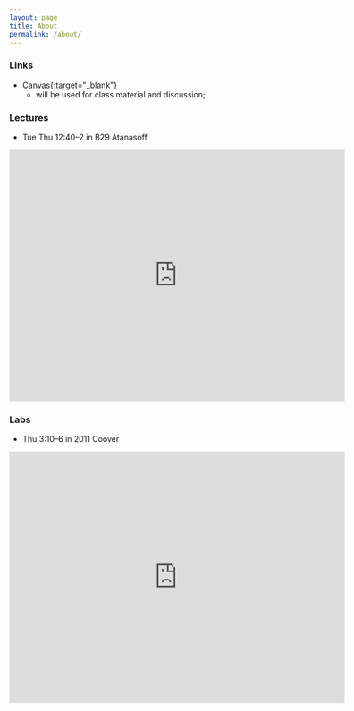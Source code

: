 ```yaml
---
layout: page
title: About
permalink: /about/
---
```


### Links 

* [Canvas][canvas]{:target="_blank"}
   - will be used for class material and discussion; 

[canvas]: https://canvas.iastate.edu/

### Lectures

* Tue Thu 12:40–2 in B29 Atanasoff


<iframe src="https://www.google.com/maps/embed?pb=!1m18!1m12!1m3!1d2963.7703893904145!2d-93.65337258484193!3d42.026657864083774!2m3!1f0!2f0!3f0!3m2!1i1024!2i768!4f13.1!3m3!1m2!1s0x87ee70a595b33dd9%3A0xa5aab0b43b3ef265!2sHoover%20Hall%2C%20528%20Bissell%20Rd%2C%20Ames%2C%20IA%2050012!5e0!3m2!1sen!2sus!4v1577052155178!5m2!1sen!2sus" width="600" height="450" frameborder="0" style="border:0;" allowfullscreen=""></iframe>


### Labs

* Thu 3:10–6 in 2011 Coover

<iframe src="https://www.google.com/maps/embed?pb=!1m18!1m12!1m3!1d1481.8350052977557!2d-93.65192470763411!3d42.028810979108556!2m3!1f0!2f0!3f0!3m2!1i1024!2i768!4f13.1!3m3!1m2!1s0x87ee70a51523ae41%3A0x763ad7d22f6cee62!2sCoover+Hall!5e0!3m2!1sen!2sus!4v1514994571351" width="600" height="450" frameborder="0" style="border:0" allowfullscreen></iframe>
